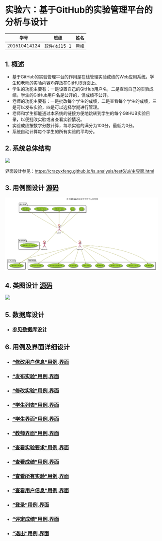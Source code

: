 # 实验六：基于GitHub的实验管理平台的分析与设计
|学号|班级|姓名|
|:-------:|:-------------: | :----------:|
|201510414124|软件(本)15-1|熊峰|


## 1. 概述
- 基于GitHub的实验管理平台的作用是在线管理实验成绩的Web应用系统。学生和老师的实验内容均存放在GitHUB页面上。
- 学生的功能主要有：一是设置自己的GitHub用户名，二是查询自己的实验成绩。学生的GitHub用户名是公开的，但成绩不公开。
- 老师的功能主要有：一是批改每个学生的成绩，二是查看每个学生的成绩，三是可以发布实验，四是可以选择学期进行管理。
- 老师和学生都能通过本系统的链接方便地跳转到学生的每个GitHUB实验目录，以便批改实验或者查看实验情况。
- 实验成绩按数字分数计算，每项实验的满分为100分，最低为0分。
- 系统自动计算每个学生的所有实验的平均分。
    
## 2. 系统总体结构
![](系统总体结构.png)

界面设计参见：https://crazyxfeng.github.io/is_analysis/test6/ui/主界面.html
    
## 3. 用例图设计 [源码](src/usecase.puml)
![](usecase.png)

## 4. 类图设计 [源码](src/class.puml)
![](./class.png)

## 5. 数据库设计
- ### [参见数据库设计](./数据库设计.md)

## 6. 用例及界面详细设计
- ### [“修改用户信息”用例](./用例/修改用户信息.md),[界面](https://crazyxfeng.github.io/is_analysis/test6/ui/修改个人信息.html)
-  ### [“发布实验”用例](./用例/发布实验.md),[界面](https://crazyxfeng.github.io/is_analysis/test6/ui/发布实验.html)
-  ### [“修改实验”用例](./用例/修改实验.md),[界面](https://crazyxfeng.github.io/is_analysis/test6/ui/全部实验.html)
- ### [“学生列表”用例](./用例/学生列表.md),[界面](https://crazyxfeng.github.io/is_analysis/test6/ui/主界面.html)
- ### [“学生界面”用例](./用例/学生界面.md),[界面](https://crazyxfeng.github.io/is_analysis/test6/ui/学生界面.html)
- ### [“教师界面”用例](./用例/教师界面.md),[界面](https://crazyxfeng.github.io/is_analysis/test6/ui/教师界面.html)
- ### [“查看实验要求”用例](./用例/查看实验要求.md),[界面](https://crazyxfeng.github.io/is_analysis/test6/ui/查看实验-学生.html)
- ### [“查看成绩”用例](./用例/查看成绩.md),[界面](https://crazyxfeng.github.io/is_analysis/test6/ui/查看成绩.html)
- ### [“查看所有实验”用例](./用例/查看所有实验.md),[界面](https://crazyxfeng.github.io/is_analysis/test6/ui/全部实验.html)
- ### [“查看用户信息”用例](./用例/查看用户信息.md),[界面](https://crazyxfeng.github.io/is_analysis/test6/ui/查看用户信息.html)
- ### [“登录”用例](./用例/登录.md),[界面](https://crazyxfeng.github.io/is_analysis/test6/ui/登录.html)
- ### [“评定成绩”用例](./用例/评定成绩.md),[界面](https://crazyxfeng.github.io/is_analysis/test6/ui/评定成绩.html)
- ### [“退出”用例](./用例/退出.md),[界面](https://crazyxfeng.github.io/is_analysis/test6/ui/退出.html)





    
